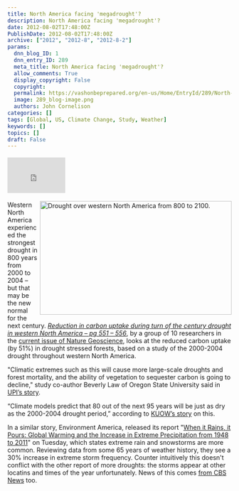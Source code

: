 ```yaml
---
title: North America facing 'megadrought'?
description: North America facing 'megadrought'?
date: 2012-08-02T17:48:00Z
PublishDate: 2012-08-02T17:48:00Z
archive: ["2012", "2012-8", "2012-8-2"]
params:
  dnn_blog_ID: 1
  dnn_entry_ID: 289
  meta_title: North America facing 'megadrought'?
  allow_comments: True
  display_copyright: False
  copyright:
  permalink: https://vashonbeprepared.org/en-us/Home/EntryId/289/North-America-facing-megadrought
  image: 289_blog-image.png
  authors: John Cornelison
categories: []
tags: [Global, US, Climate Change, Study, Weather]
keywords: []
topics: []
draft: False
---
```


<div class="wlWriterHeaderFooter" style="padding-bottom: 4px; margin: 0px; padding-left: 0px; padding-right: 0px; float: none; padding-top: 4px;"><iframe src="http://www.facebook.com/widgets/like.php?href=http://vashonbeprepared.org/News/Blogs/VashonPreparedness/tabid/164/EntryId/289/North-America-facing-megadrought.aspx" frameborder="0" scrolling="no" style="width: 130px; height: 80px;border: medium none;"></iframe></div>
<p><img width="431" height="256" title="Figure 4: Drought over western North America from 800 to 2100. Reconstructed summer PDSI from 800 to 2006, five-year mean. Black rectangles show Stine no. 1 and Stine no. 2 megadroughts. Red circles denote five-year drought events as severe as the turn of the century event. Red line denotes the mean PDSI " align="right" style="margin: 0px 0px 5px 5px; display: inline; float: right;" alt="Drought over western North America from 800 to 2100." src="http://www.nature.com/ngeo/journal/v5/n8/carousel/ngeo1529-f4.jpg" />Western North America experienced the strongest drought in 800 years from 2000 to 2004 &ndash; but that may be the new normal for the next century. <em><a href="http://www.nature.com/ngeo/journal/v5/n8/pdf/ngeo1529.pdf" target="_blank">Reduction in carbon uptake during turn of the century drought in western North America &ndash; pg 551 &ndash; 556</a></em>, by a group of 10 researchers in the <a href="http://www.nature.com/ngeo/journal/v5/n8/index.html" target="_blank">current issue of Nature Geoscience</a>, looks at the reduced carbon uptake (by 51%) in drought stressed forests, based on a study of the 2000-2004 drought throughout western North America.</p>
<p>"Climatic extremes such as this will cause more large-scale droughts and forest mortality, and the ability of vegetation to sequester carbon is going to decline," study co-author Beverly Law of Oregon State University said in <a href="http://www.upi.com/Science_News/2012/07/30/North-America-may-face-megadrought/UPI-92241343679918/" target="_blank">UPI&rsquo;s story</a>.</p>
<p>&ldquo;Climate models predict that 80 out of the next 95 years will be just as dry as the 2000-2004 drought period,&rdquo; according to <a href="http://www.nwpr.org/post/study-megadrought-new-normal-west" target="_blank">KUOW&rsquo;s story</a> on this.</p>
<p>In a similar story, Environment America,&nbsp;released its report&nbsp;"<a href="http://www.environmentamerica.org/reports/ame/when-it-rains-it-pours">When it Rains, it Pours: Global Warming and the Increase in Extreme Precipitation from 1948 to 2011</a>" on Tuesday, which states extreme rain and snowstorms are more common. Reviewing data from some 65 years of weather history, they&nbsp;see a 30% increase in extreme storm frequency. Counter intuitively this doesn't conflict with the other report of more droughts: the storms appear at other locatins and times of the year unfortunately. News of this comes&nbsp;<a href="http://www.cbsnews.com/8301-205_162-57483494/extreme-storms-30-percent-more-common-now-than-in-1948/" target="_blank">from CBS News</a> too.</p>
